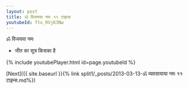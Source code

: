 ```yaml
---
layout: post
title: ॐ विजयया नमः ११ टाइम्स
youtubeId: ftx_RVjK3Nw
---
```

 
 
 ॐ विजयया नमः  
 
 -  जीत का सूत्र किसका है 
 
  
 
  
 
 
 
 
 
 


{% include youtubePlayer.html id=page.youtubeId %}
 
[Next]({{ site.baseurl }}{% link  split1/_posts/2013-03-13-ॐ व्यवसायाया नमः ११ टाइम्स.md%})
 

